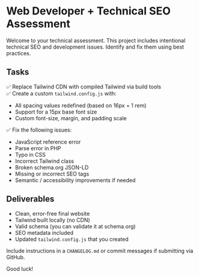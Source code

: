 # Web Developer + Technical SEO Assessment

Welcome to your technical assessment. This project includes intentional technical SEO and development issues. Identify and fix them using best practices.

## Tasks

✅ Replace Tailwind CDN with compiled Tailwind via build tools  
✅ Create a custom `tailwind.config.js` with:

- All spacing values redefined (based on 16px = 1 rem)
- Support for a 15px base font size
- Custom font-size, margin, and padding scale

✅ Fix the following issues:

- JavaScript reference error
- Parse error in PHP
- Typo in CSS
- Incorrect Tailwind class
- Broken schema.org JSON-LD
- Missing or incorrect SEO tags
- Semantic / accessibility improvements if needed

## Deliverables

- Clean, error-free final website
- Tailwind built locally (no CDN)
- Valid schema (you can validate it at schema.org)
- SEO metadata included
- Updated `tailwind.config.js` that you created

Include instructions in a `CHANGELOG.md` or commit messages if submitting via GitHub.

Good luck!
